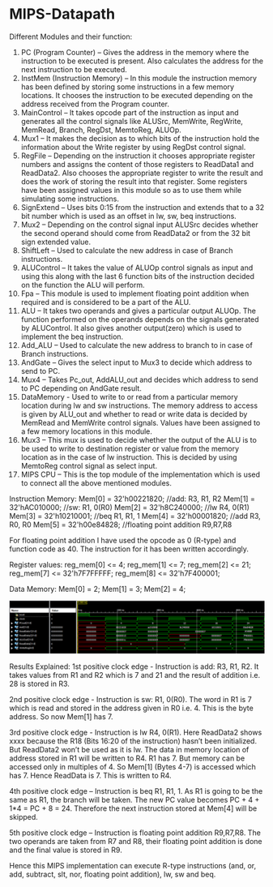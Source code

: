 # MIPS-Datapath

Different Modules and their function:
1) PC (Program Counter) – Gives the address in the memory where the instruction to be
executed is present. Also calculates the address for the next instruction to be executed.
2) InstMem (Instruction Memory) – In this module the instruction memory has been defined
by storing some instructions in a few memory locations. It chooses the instruction to be
executed depending on the address received from the Program counter.
3) MainControl – It takes opcode part of the instruction as input and generates all the control
signals like ALUSrc, MemWrite, RegWrite, MemRead, Branch, RegDst, MemtoReg, ALUOp.
4) Mux1 – It makes the decision as to which bits of the instruction hold the information about
the Write register by using RegDst control signal.
5) RegFile – Depending on the instruction it chooses appropriate register numbers and assigns
the content of those registers to ReadData1 and ReadData2. Also chooses the appropriate
register to write the result and does the work of storing the result into that register. Some
registers have been assigned values in this module so as to use them while simulating some
instructions.
6) SignExtend – Uses bits 0:15 from the instruction and extends that to a 32 bit number which
is used as an offset in lw, sw, beq instructions.
7) Mux2 – Depending on the control signal input ALUSrc decides whether the second operand
should come from ReadData2 or from the 32 bit sign extended value.
8) ShiftLeft – Used to calculate the new address in case of Branch instructions.
9) ALUControl – It takes the value of ALUOp control signals as input and using this along with
the last 6 function bits of the instruction decided on the function the ALU will perform.
10) Fpa – This module is used to implement floating point addition when required and is
considered to be a part of the ALU.
11) ALU – It takes two operands and gives a particular output ALUOp. The function performed
on the operands depends on the signals generated by ALUControl. It also gives another
output(zero) which is used to implement the beq instruction.
12) Add_ALU – Used to calculate the new address to branch to in case of Branch instructions.
13) AndGate – Gives the select input to Mux3 to decide which address to send to PC.
14) Mux4 – Takes Pc_out, AddALU_out and decides which address to send to PC depending on
AndGate result.
15) DataMemory - Used to write to or read from a particular memory location during lw and
sw instructions. The memory address to access is given by ALU_out and whether to read or
write data is decided by MemRead and MemWrite control signals. Values have been
assigned to a few memory locations in this module.
16) Mux3 – This mux is used to decide whether the output of the ALU is to be used to write to
destination register or value from the memory location as in the case of lw instruction. This
is decided by using MemtoReg control signal as select input.
17) MIPS CPU – This is the top module of the implementation which is used to connect all the
above mentioned modules.

Instruction Memory:
Mem[0] = 32'h00221820; //add: R3, R1, R2
Mem[1] = 32'hAC010000; //sw: R1, 0(R0)
Mem[2] = 32'h8C240000; //lw R4, 0(R1)
Mem[3] = 32'h10210001; //beq R1, R1, 1
Mem[4] = 32'h00001820; //add R3, R0, R0
Mem[5] = 32'h00e84828; //floating point addition R9,R7,R8

For floating point addition I have used the opcode as 0 (R-type) and function code as 40. The
instruction for it has been written accordingly.

Register values:
reg_mem[0] <= 4;
reg_mem[1] <= 7;
reg_mem[2] <= 21;
reg_mem[7] <= 32'h7F7FFFFF;
reg_mem[8] <= 32'h7F400001;

Data Memory:
Mem[0] = 2;
Mem[1] = 3;
Mem[2] = 4;

![Screenshot](Capture-mips.PNG)

Results Explained:
1st positive clock edge - Instruction is add: R3, R1, R2. It takes values from R1 and R2 which is 7
and 21 and the result of addition i.e. 28 is stored in R3.

2nd positive clock edge - Instruction is sw: R1, 0(R0). The word in R1 is 7 which is read and stored in
the address given in R0 i.e. 4. This is the byte address. So now Mem[1] has 7.

3rd positive clock edge - Instruction is lw R4, 0(R1). Here ReadData2 shows xxxx because the R18
(Bits 16:20 of the instruction) hasn’t been initialized. But ReadData2 won’t be used as it is lw. The
data in memory location of address stored in R1 will be written to R4. R1 has 7. But memory can be
accessed only in multiples of 4. So Mem[1] (Bytes 4-7) is accessed which has 7. Hence ReadData is
7. This is written to R4.

4th positive clock edge – Instruction is beq R1, R1, 1. As R1 is going to be the same as R1, the branch
will be taken. The new PC value becomes PC + 4 + 1*4 = PC + 8 = 24. Therefore the next instruction
stored at Mem[4] will be skipped.

5th positive clock edge – Instruction is floating point addition R9,R7,R8. The two operands are taken
from R7 and R8, their floating point addition is done and the final value is stored in R9.

Hence this MIPS implementation can execute R-type instructions (and, or, add, subtract, slt, nor,
floating point addition), lw, sw and beq.
